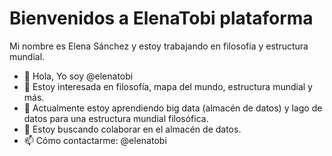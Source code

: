 # Bienvenidos a ElenaTobi plataforma

Mi nombre es Elena Sánchez y estoy trabajando en filosofía y estructura mundial.

- 👋 Hola, Yo soy @elenatobi
- 👀 Estoy interesada en filosofía, mapa del mundo, estructura mundial y más.
- 🌱 Actualmente estoy aprendiendo big data (almacén de datos) y lago de datos para una estructura mundial filosófica.
- 💞️ Estoy buscando colaborar en el almacén de datos.
- 📫 Cómo contactarme: @elenatobi

